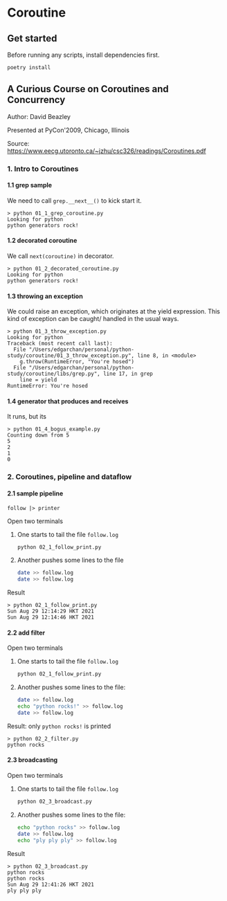 # Coroutine

## Get started

Before running any scripts, install dependencies first.

```bash
poetry install
```

## A Curious Course on Coroutines and Concurrency

Author: David Beazley

Presented at PyCon'2009, Chicago, Illinois

Source: https://www.eecg.utoronto.ca/~jzhu/csc326/readings/Coroutines.pdf

### 1. Intro to Coroutines

#### 1.1 grep sample

We need to call `grep.__next__()` to kick start it.

```shell
> python 01_1_grep_coroutine.py
Looking for python
python generators rock!
```

#### 1.2 decorated coroutine

We call `next(coroutine)` in decorator.

```shell
> python 01_2_decorated_coroutine.py
Looking for python
python generators rock!
```

#### 1.3 throwing an exception

We could raise an exception, which originates at the yield expression.
This kind of exception can be caught/ handled in the usual ways.

```shell
> python 01_3_throw_exception.py
Looking for python
Traceback (most recent call last):
  File "/Users/edgarchan/personal/python-study/coroutine/01_3_throw_exception.py", line 8, in <module>
    g.throw(RuntimeError, "You're hosed")
  File "/Users/edgarchan/personal/python-study/coroutine/libs/grep.py", line 17, in grep
    line = yield
RuntimeError: You're hosed
```

#### 1.4 generator that produces and receives

It runs, but its

```shell
> python 01_4_bogus_example.py
Counting down from 5
5
2
1
0
```

### 2. Coroutines, pipeline and dataflow

#### 2.1 sample pipeline

`follow |> printer`

Open two terminals

1. One starts to tail the file `follow.log`
   ```bash
   python 02_1_follow_print.py
   ```
1. Another pushes some lines to the file
   ```bash
   date >> follow.log
   date >> follow.log
   ```

Result

```shell
> python 02_1_follow_print.py
Sun Aug 29 12:14:29 HKT 2021
Sun Aug 29 12:14:46 HKT 2021
```

#### 2.2 add filter

Open two terminals

1. One starts to tail the file `follow.log`
   ```bash
   python 02_1_follow_print.py
   ```
2. Another pushes some lines to the file:
   ```bash
   date >> follow.log
   echo "python rocks!" >> follow.log
   date >> follow.log
   ```

Result: only `python rocks!` is printed

```shell
> python 02_2_filter.py
python rocks
```

#### 2.3 broadcasting

Open two terminals

1. One starts to tail the file `follow.log`
   ```bash
   python 02_3_broadcast.py
   ```
2. Another pushes some lines to the file:
   ```bash
   echo "python rocks" >> follow.log
   date >> follow.log
   echo "ply ply ply" >> follow.log
   ```

Result

```shell
> python 02_3_broadcast.py
python rocks
python rocks
Sun Aug 29 12:41:26 HKT 2021
ply ply ply
```
